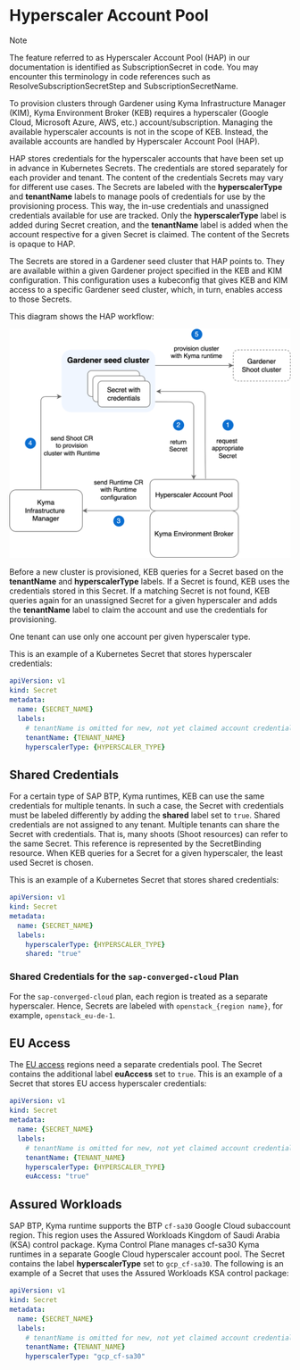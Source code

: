 # Hyperscaler Account Pool

> [!NOTE]
> The feature referred to as Hyperscaler Account Pool (HAP) in our documentation is identified as SubscriptionSecret in code. You may encounter this terminology in code references such as ResolveSubscriptionSecretStep and SubscriptionSecretName.

To provision clusters through Gardener using Kyma Infrastructure Manager (KIM), Kyma Environment Broker (KEB) requires a hyperscaler (Google Cloud, Microsoft Azure, AWS, etc.) account/subscription. Managing the available hyperscaler accounts is not in the scope of KEB. Instead, the available accounts are handled by Hyperscaler Account Pool (HAP).

HAP stores credentials for the hyperscaler accounts that have been set up in advance in Kubernetes Secrets. The credentials are stored separately for each provider and tenant. The content of the credentials Secrets may vary for different use cases. The Secrets are labeled with the **hyperscalerType** and **tenantName** labels to manage pools of credentials for use by the provisioning process. This way, the in-use credentials and unassigned credentials available for use are tracked. Only the **hyperscalerType** label is added during Secret creation, and the **tenantName** label is added when the account respective for a given Secret is claimed. The content of the Secrets is opaque to HAP.

The Secrets are stored in a Gardener seed cluster that HAP points to. They are available within a given Gardener project specified in the KEB and KIM configuration. This configuration uses a kubeconfig that gives KEB and KIM access to a specific Gardener seed cluster, which, in turn, enables access to those Secrets.

This diagram shows the HAP workflow:

![hap-workflow](../assets/hap-flow.drawio.svg)

Before a new cluster is provisioned, KEB queries for a Secret based on the **tenantName** and **hyperscalerType** labels.
If a Secret is found, KEB uses the credentials stored in this Secret. If a matching Secret is not found, KEB queries again for an unassigned Secret for a given hyperscaler and adds the **tenantName** label to claim the account and use the credentials for provisioning.

One tenant can use only one account per given hyperscaler type.

This is an example of a Kubernetes Secret that stores hyperscaler credentials:

```yaml
apiVersion: v1
kind: Secret
metadata:
  name: {SECRET_NAME}
  labels:
    # tenantName is omitted for new, not yet claimed account credentials
    tenantName: {TENANT_NAME}
    hyperscalerType: {HYPERSCALER_TYPE}
```

## Shared Credentials

For a certain type of SAP BTP, Kyma runtimes, KEB can use the same credentials for multiple tenants.
In such a case, the Secret with credentials must be labeled differently by adding the **shared** label set to `true`. Shared credentials are not assigned to any tenant.
Multiple tenants can share the Secret with credentials. That is, many shoots (Shoot resources) can refer to the same Secret. This reference is represented by the SecretBinding resource.
When KEB queries for a Secret for a given hyperscaler, the least used Secret is chosen.  

This is an example of a Kubernetes Secret that stores shared credentials:

```yaml
apiVersion: v1
kind: Secret
metadata:
  name: {SECRET_NAME}
  labels:
    hyperscalerType: {HYPERSCALER_TYPE}
    shared: "true"
```

### Shared Credentials for the `sap-converged-cloud` Plan

For the `sap-converged-cloud` plan, each region is treated as a separate hyperscaler. Hence, Secrets are labeled with `openstack_{region name}`, for example, `openstack_eu-de-1`.

## EU Access

The [EU access](03-20-eu-access.md) regions need a separate credentials pool. The Secret contains the additional label **euAccess** set to `true`. This is an example of a Secret that stores EU access hyperscaler credentials:

```yaml
apiVersion: v1
kind: Secret
metadata:
  name: {SECRET_NAME}
  labels:
    # tenantName is omitted for new, not yet claimed account credentials
    tenantName: {TENANT_NAME}
    hyperscalerType: {HYPERSCALER_TYPE}
    euAccess: "true"
```

## Assured Workloads

SAP BTP, Kyma runtime supports the BTP `cf-sa30` Google Cloud subaccount region. This region uses the Assured Workloads Kingdom of Saudi Arabia (KSA) control package. Kyma Control Plane manages cf-sa30 Kyma runtimes in a separate
Google Cloud hyperscaler account pool. The Secret contains the label **hyperscalerType** set to `gcp_cf-sa30`. The following is an example of a Secret that uses the Assured Workloads KSA control package:

```yaml
apiVersion: v1
kind: Secret
metadata:
  name: {SECRET_NAME}
  labels:
    # tenantName is omitted for new, not yet claimed account credentials
    tenantName: {TENANT_NAME}
    hyperscalerType: "gcp_cf-sa30"
```
